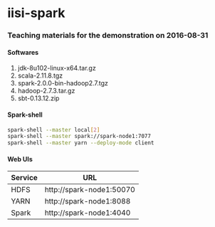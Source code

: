 # iisi-spark
### Teaching materials for the demonstration on 2016-08-31

#### Softwares
1. jdk-8u102-linux-x64.tar.gz
2. scala-2.11.8.tgz
3. spark-2.0.0-bin-hadoop2.7.tgz
4. hadoop-2.7.3.tar.gz
5. sbt-0.13.12.zip

#### Spark-shell
```bash
spark-shell --master local[2]
spark-shell --master spark://spark-node1:7077
spark-shell --master yarn --deploy-mode client
```

#### Web UIs
| Service | URL                      |
|---------|--------------------------|
| HDFS    | http://spark-node1:50070 |
| YARN    | http://spark-node1:8088  |
| Spark   | http://spark-node1:4040  |
